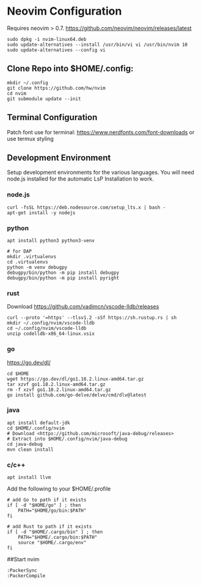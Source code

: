 # Neovim Configuration

Requires neovim > 0.7.
<https://github.com/neovim/neovim/releases/latest>

```
sudo dpkg -i nvim-linux64.deb
sudo update-alternatives --install /usr/bin/vi vi /usr/bin/nvim 10
sudo update-alternatives --config vi
```

## Clone Repo into $HOME/.config: 

```
mkdir ~/.config
git clone https://github.com/hw/nvim
cd nvim
git submodule update --init
```

## Terminal Configuration
Patch font use for terminal: 
<https://www.nerdfonts.com/font-downloads> 
or use termux styling

## Development Environment
Setup development environments for the various languages. You will need node.js installed for the automatic LsP Installation to work.


### node.js
```
curl -fsSL https://deb.nodesource.com/setup_lts.x | bash -
apt-get install -y nodejs
```

### python
```
apt install python3 python3-venv

# for DAP
mkdir .virtualenvs
cd .virtualenvs
python -m venv debugpy
debugpy/bin/python -m pip install debugpy
debugpy/bin/python -m pip install pyright
```

### rust
Download <https://github.com/vadimcn/vscode-lldb/releases>
```
curl --proto '=https' --tlsv1.2 -sSf https://sh.rustup.rs | sh
mkdir ~/.config/nvim/vscode-lldb
cd ~/.config/nvim/vscode-lldb
unzip codelldb-x86_64-linux.vsix
```

### go
<https://go.dev/dl/>
```
cd $HOME
wget https://go.dev/dl/go1.18.2.linux-amd64.tar.gz
tar xzvf go1.18.2.linux-amd64.tar.gz
rm -f xzvf go1.18.2.linux-amd64.tar.gz
go install github.com/go-delve/delve/cmd/dlv@latest
```

### java
```
apt install default-jdk
cd $HOME/.config/nvim
# Download <https://github.com/microsoft/java-debug/releases> 
# Extract into $HOME/.config/nvim/java-debug
cd java-debug
mvn clean install
```

### c/c++
`apt install llvm`

Add the following to your $HOME/.profile
```
# add Go to path if it exists
if [ -d "$HOME/go" ] ; then
    PATH="$HOME/go/bin:$PATH"
fi

# add Rust to path if it exists
if [ -d "$HOME/.cargo/bin" ] ; then
    PATH="$HOME/.cargo/bin:$PATH"
    source "$HOME/.cargo/env"
fi
```

##Start nvim

```
:PackerSync
:PackerCompile
```
